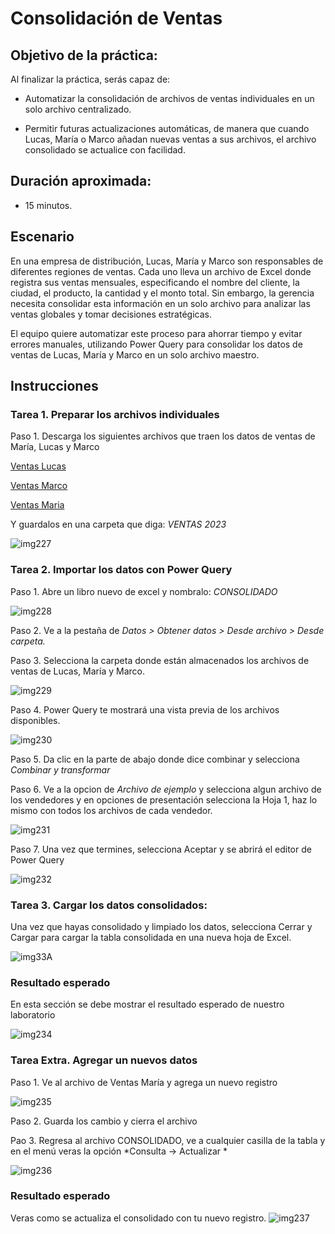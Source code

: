 # Consolidación de Ventas


## Objetivo de la práctica:
Al finalizar la práctica, serás capaz de:
- Automatizar la consolidación de archivos de ventas individuales en un solo archivo centralizado.

- Permitir futuras actualizaciones automáticas, de manera que cuando Lucas, María o Marco añadan nuevas ventas a sus archivos, el archivo consolidado se actualice con facilidad.



## Duración aproximada:
- 15 minutos.

## Escenario

En una empresa de distribución, Lucas, María y Marco son responsables de diferentes regiones de ventas. Cada uno lleva un archivo de Excel donde registra sus ventas mensuales, especificando el nombre del cliente, la ciudad, el producto, la cantidad y el monto total. Sin embargo, la gerencia necesita consolidar esta información en un solo archivo para analizar las ventas globales y tomar decisiones estratégicas.

El equipo quiere automatizar este proceso para ahorrar tiempo y evitar errores manuales, utilizando Power Query para consolidar los datos de ventas de Lucas, María y Marco en un solo archivo maestro.

## Instrucciones 

### Tarea 1.  Preparar los archivos individuales
Paso 1. Descarga los siguientes archivos que traen los datos de ventas de María, Lucas y Marco

[Ventas Lucas](<Ventas Lucas.xlsx>)

[Ventas Marco](<Ventas Marco.xlsx>)

[Ventas Maria](<Ventas Maria.xlsx>)

Y guardalos en una carpeta que diga: _VENTAS 2023_

![img227](../images/img227.png)

### Tarea 2. Importar los datos con Power Query
Paso 1. Abre un libro nuevo de excel y nombralo: *CONSOLIDADO*

![img228](../images/img228.png)

Paso 2. Ve a la pestaña de *Datos > Obtener datos > Desde archivo > Desde carpeta.*

Paso 3. Selecciona la carpeta donde están almacenados los archivos de ventas de Lucas, María y Marco.

![img229](../images/img229.png)

Paso 4. Power Query te mostrará una vista previa de los archivos disponibles.

![img230](../images/img230.png)

Paso 5. Da clic en la parte de abajo donde dice combinar y selecciona *Combinar y transformar*

Paso 6. Ve a la opcion de *Archivo de ejemplo* y selecciona algun archivo de los vendedores y en opciones de presentación selecciona la Hoja 1, haz lo mismo con todos los archivos de cada vendedor.

![img231](../images/img231.png)

Paso 7. Una vez que termines, selecciona Aceptar y se abrirá el editor de Power Query 

![img232](../images/img232.png)


### Tarea 3. Cargar los datos consolidados:

Una vez que hayas consolidado y limpiado los datos, selecciona Cerrar y Cargar para cargar la tabla consolidada en una nueva hoja de Excel.

![img33A](../images/img33A.png)


### Resultado esperado
En esta sección se debe mostrar el resultado esperado de nuestro laboratorio

![img234](../images/img234.png)

### Tarea Extra. Agregar un nuevos datos

Paso 1. Ve al archivo de Ventas María y agrega un nuevo registro 

![img235](../images/img235.png)

Paso 2. Guarda los cambio y cierra el archivo

Pao 3. Regresa al archivo CONSOLIDADO, ve a cualquier casilla de la tabla y en el menú veras la opción *Consulta -> Actualizar *

![img236](../images/img236.png)

### Resultado esperado
Veras como se actualiza el consolidado con tu nuevo registro.
![img237](../images/img237.png)
